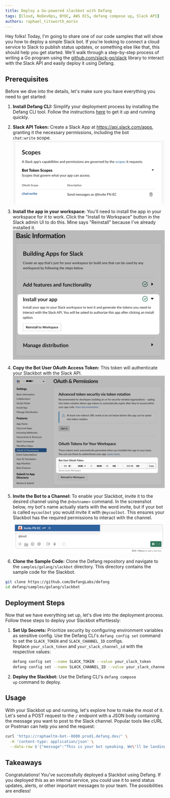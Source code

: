 ```yaml
---
title: Deploy a Go-powered slackbot with Defang
tags: [Cloud, NoDevOps, BYOC, AWS ECS, defang compose up, Slack API]
authors: raphael_titsworth_morin
---
```


Hey folks! Today, I'm going to share one of our code samples that will show you how to deploy a simple Slack bot. If you're looking to connect a cloud service to Slack to publish status updates, or something else like that, this should help you get started. We'll walk through a step-by-step process of writing a Go program using the [github.com/slack-go/slack](https://github.com/slack-go/slack) library to interact with the Slack API and easily deploy it using Defang.

## Prerequisites

Before we dive into the details, let's make sure you have everything you need to get started:

1.  **Install Defang CLI:** Simplify your deployment process by installing the Defang CLI tool. Follow the instructions [here](/docs/getting-started#install-the-defang-cli) to get it up and running quickly.

2.  **Slack API Token:** Create a Slack App at https://api.slack.com/apps, granting it the necessary permissions, including the bot `chat:write` scope.
![screenshot of the slack admin UI showing the bot scopes](/img/slackbot-sample/scopes.png)

3. **Install the app in your workspace:** You'll need to install the app in your workspace for it to work. Click the "Install to Workspace" button in the Slack admin UI to do this. Mine says "Reinstall" because I've already installed it.
![screenshot of the slack admin UI showing the install button](/img/slackbot-sample/install-app.png)

4. **Copy the Bot User OAuth Access Token:** This token will authenticate your Slackbot with the Slack API.
![screenshot of the slack admin UI showing the auth token field](/img/slackbot-sample/token.png)

5. **Invite the Bot to a Channel:** To enable your Slackbot, invite it to the desired channel using the `@<botname>` command. In the screenshot below, my bot's name actually starts with the word invite, but if your bot is called `mycoolbot` you would invite it with `@mycoolbot`. This ensures your Slackbot has the required permissions to interact with the channel.
![screenshot of the slack chat UI showing me inviting my bot](/img/slackbot-sample/invite.png)

6. **Clone the Sample Code:** Clone the Defang repository and navigate to the `samples/golang/slackbot` directory. This directory contains the sample code for the Slackbot.

```bash
git clone https://github.com/DefangLabs/defang
cd defang/samples/golang/slackbot
```

## Deployment Steps

Now that we have everything set up, let's dive into the deployment process. Follow these steps to deploy your Slackbot effortlessly:

1.  **Set Up Secrets:** Prioritize security by configuring environment variables as sensitive config. Use the Defang CLI's `defang config set` command to set the `SLACK_TOKEN` and `SLACK_CHANNEL_ID` configs.
    Replace `your_slack_token` and `your_slack_channel_id` with the respective values:

    ```bash
    defang config set --name SLACK_TOKEN --value your_slack_token
    defang config set --name SLACK_CHANNEL_ID --value your_slack_channel_id
    ```

2.  **Deploy the Slackbot:**  Use the Defang CLI's `defang compose up` command to deploy.

## Usage
With your Slackbot up and running, let's explore how to make the most of it. Let's send a POST request to the `/` endpoint with a JSON body containing the message you want to post to the Slack channel. Popular tools like cURL or Postman can help you send the request:

```bash
curl 'https://raphaeltm-bot--8080.prod1.defang.dev/' \
  -H 'content-type: application/json' \
  --data-raw $'{"message":"This is your bot speaking. We\'ll be landing in 10 minutes. Please fasten your seatbelts."}'
```

## Takeaways
Congratulations! You've successfully deployed a Slackbot using Defang. If you deployed this as an internal service, you could use it to send status updates, alerts, or other important messages to your team. The possibilities are endless!
